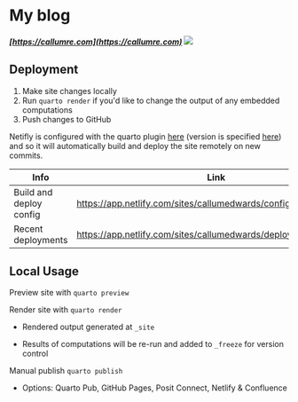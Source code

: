 # My blog

##### [https://callumre.com](https://callumre.com)  ![](https://api.netlify.com/api/v1/badges/4bb0de62-4d8e-49a8-8f24-f4cafe52a70a/deploy-status)

## Deployment

1.  Make site changes locally
2.  Run `quarto render` if you'd like to change the output of any embedded computations
3.  Push changes to GitHub

Netifly is configured with the quarto plugin [here](netifly.toml) (version is specified [here](package.json#L3)) and so it will automatically build and deploy the site remotely on new commits.

| Info                    | Link                                                              |
|----------------------|--------------------------------------------------|
| Build and deploy config | https://app.netlify.com/sites/callumedwards/configuration/deploys |
| Recent deployments      | https://app.netlify.com/sites/callumedwards/deploys               |

## Local Usage

Preview site with `quarto preview`

Render site with `quarto render`

-   Rendered output generated at `_site`

-   Results of computations will be re-run and added to `_freeze` for version control

Manual publish `quarto publish`

-   Options: Quarto Pub, GitHub Pages, Posit Connect, Netlify & Confluence  
